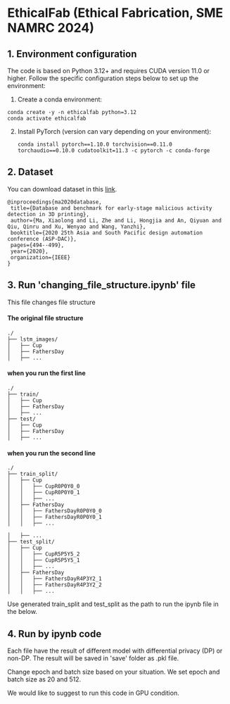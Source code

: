 # EthicalFab (Ethical Fabrication, SME NAMRC 2024)

## 1. Environment configuration

The code is based on Python 3.12+ and requires CUDA version 11.0 or higher. Follow the specific configuration steps below to set up the environment:

1.  Create a conda environment:
   
   ```shell
   conda create -y -n ethicalfab python=3.12
   conda activate ethicalfab
   ```

2. Install PyTorch (version can vary depending on your environment):
   
   ```shell
   conda install pytorch==1.10.0 torchvision==0.11.0 torchaudio==0.10.0 cudatoolkit=11.3 -c pytorch -c conda-forge
   ```

## 2. Dataset
You can download dataset in this [link](http://bit.ly/2YOEa5Z).

 ```shell
@inproceedings{ma2020database,
  title={Database and benchmark for early-stage malicious activity detection in 3D printing},
  author={Ma, Xiaolong and Li, Zhe and Li, Hongjia and An, Qiyuan and Qiu, Qinru and Xu, Wenyao and Wang, Yanzhi},
  booktitle={2020 25th Asia and South Pacific design automation conference (ASP-DAC)},
  pages={494--499},
  year={2020},
  organization={IEEE}
}
```
## 3. Run 'changing_file_structure.ipynb' file

This file changes file structure

#### The original file structure

 ```shell
./
├── lstm_images/
│   ├── Cup
│   ├── FathersDay
│   ├── ...
```

#### when you run the first line

```shell
./
├── train/
│   ├── Cup
│   ├── FathersDay
│   ├── ...
├── test/
│   ├── Cup
│   ├── FathersDay
│   ├── ...
```

#### when you run the second line

```shell
./
├── train_split/
│   ├── Cup
│   │   ├── CupR0P0Y0_0
│   │   ├── CupR0P0Y0_1
│   │   ├── ...
│   ├── FathersDay
│   │   ├── FathersDayR0P0Y0_0
│   │   ├── FathersDayR0P0Y0_1
│   │   ├── ...

│   ├── ...
├── test_split/
│   ├── Cup
│   │   ├── CupR5P5Y5_2
│   │   ├── CupR5P5Y5_1
│   │   ├── ...
│   ├── FathersDay
│   │   ├── FathersDayR4P3Y2_1
│   │   ├── FathersDayR4P3Y2_2
│   │   ├── ...
```


Use generated train_split and test_split as the path to run the ipynb file in the below.


## 4. Run by ipynb code
Each file have the result of different model with differential privacy (DP) or non-DP.
The result will be saved in 'save' folder as .pkl file.

Change epoch and batch size based on your situation. We set epoch and batch size as 20 and 512. 

We would like to suggest to run this code in GPU condition.
